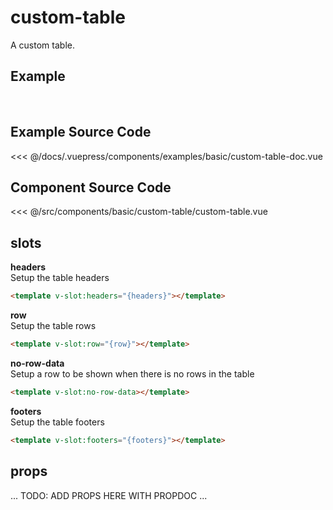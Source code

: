 # custom-table

A custom table.

## Example

<br>
<Demo componentName="examples-basic-custom-table-doc" />

## Example Source Code

<SourceCode>
<<< @/docs/.vuepress/components/examples/basic/custom-table-doc.vue
</SourceCode>

## Component Source Code

<SourceCode>
<<< @/src/components/basic/custom-table/custom-table.vue
</SourceCode>

## slots

**headers**  
Setup the table headers
``` html
<template v-slot:headers="{headers}"></template>
```

**row**  
Setup the table rows
``` html
<template v-slot:row="{row}"></template>
```

**no-row-data**  
Setup a row to be shown when there is no rows in the table
``` html
<template v-slot:no-row-data></template>
```

**footers**  
Setup the table footers
``` html
<template v-slot:footers="{footers}"></template>
```

## props

... TODO: ADD PROPS HERE WITH PROPDOC ...